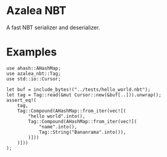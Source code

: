 # Azalea NBT

A fast NBT serializer and deserializer.

# Examples

```
use ahash::AHashMap;
use azalea_nbt::Tag;
use std::io::Cursor;

let buf = include_bytes!("../tests/hello_world.nbt");
let tag = Tag::read(&mut Cursor::new(&buf[..])).unwrap();
assert_eq!(
    tag,
    Tag::Compound(AHashMap::from_iter(vec![(
        "hello world".into(),
        Tag::Compound(AHashMap::from_iter(vec![(
            "name".into(),
            Tag::String("Bananrama".into()),
        )]))
    )]))
);
```
